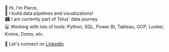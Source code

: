 👋 Hi, I'm Pierre,  
🤖 I build data pipelines and visualizations!  
🏙 I am currently part of Telus' data journey  
💻 Working with lots of tools: Python, SQL, Power BI, Tableau, GCP, Looker, Knime, Domo, etc.  
  
📧 Let's connect on [LinkedIn](https://www.linkedin.com/in/pierremarionneau/)
